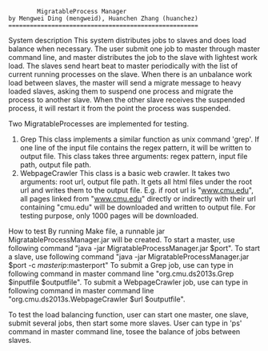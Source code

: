 			MigratableProcess Manager
	by Mengwei Ding (mengweid), Huanchen Zhang (huanchez)
	=====================================================

System description
This system distributes jobs to slaves and does load balance when necessary. The user submit one job to master through master command line, and master distributes the job to the slave with lightest work load. The slaves send heart beat to master periodically with the list of current running processes on the slave. When there is an unbalance work load between slaves, the master will send a migrate message to heavy loaded slaves, asking them to suspend one process and migrate the process to another slave. When the other slave receives the suspended process, it will restart it from the point the process was suspended.

Two MigratableProcesses are implemented for testing.
1) Grep
This class implements a similar function as unix command 'grep'. If one line of the input file contains the regex pattern, it will be written to output file.
This class takes three arguments: regex pattern, input file path, output file path.
2) WebpageCrawler
This class is a basic web crawler.
It takes two arguments: root url, output file path.
It gets all html files under the root url and writes them to the output file.
E.g. if root url is "www.cmu.edu", all pages linked from "www.cmu.edu" directly or indirectly with their url containing "cmu.edu" will be downloaded and written to output file.
For testing purpose, only 1000 pages will be downloaded.

How to test
By running Make file, a runnable jar MigratableProcessManager.jar will be created.
To start a master, use following command "java -jar MigratableProcessManager.jar $port".
To start a slave, use following command "java -jar MigratableProcessManager.jar $port -c $masterip:$masterport"
To submit a Grep job, use can type in following command in master command line "org.cmu.ds2013s.Grep $inputfile $outputfile".
To submit a WebpageCrawler job, use can type in following command in master command line "org.cmu.ds2013s.WebpageCrawler $url $outputfile".

To test the load balancing function, user can start one master, one slave, submit several jobs, then start some more slaves. User can type in 'ps' command in master command line, tosee the balance of jobs between slaves.
